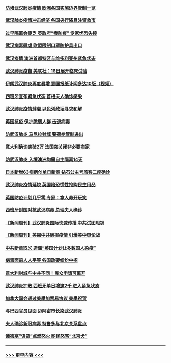 #### [防堵武汉肺炎疫情 欧洲各国实施边界管制一览](../pages/prog202/a102800492.md?t=03160802) 
#### [武汉肺炎疫情冲击经济 各国央行降息注资救市](../pages/prog202/a102800477.md?t=03160802) 
#### [过早隔离会疲乏 英政府“零防疫” 专家忧恐失控](../pages/prog202/a102800434.md?t=03160802) 
#### [武汉病毒肆虐 欧盟限制口罩防护具出口](../pages/prog202/a102800413.md?t=03160802) 
#### [武汉疫情 澳洲首都特区与维多利亚州紧急状态](../pages/prog202/a102800391.md?t=03160802) 
#### [武汉肺炎疫苗 美联社：16日展开临床试验](../pages/prog202/a102800374.md?t=03160802) 
#### [伊朗武汉肺炎再度暴增 意国报纸讣闻多达10版（视频）](../pages/prog202/a102800192.md?t=03160802) 
#### [西班牙宣布紧急状态 首相夫人确诊感染](../pages/prog202/a102800168.md?t=03160802) 
#### [武汉肺炎疫情肆虐 以色列政坛寻求和解](../pages/prog202/a102800151.md?t=03160802) 
#### [英国抗疫 保护脆弱人群 击退病毒](../pages/prog202/a102800145.md?t=03160802) 
#### [防武汉肺炎 马尼拉封城 警荷枪管制进出](../pages/prog202/a102800083.md?t=03160802) 
#### [意大利确诊突破2万 法国突关闭非必要商家](../pages/prog202/a102800071.md?t=03160802) 
#### [防武汉肺炎 入境澳洲均需自主隔离14天](../pages/prog202/a102800049.md?t=03160802) 
#### [日本新增63病例创单日新高 钻石公主号旅客二度确诊](../pages/prog202/a102800002.md?t=03160802) 
#### [武汉肺炎疫情延烧 英国陷恐慌性抢购民生用品](../pages/prog202/a102799980.md?t=03160802) 
#### [英国防疫计划几乎零 专家：拿人命开玩笑](../pages/prog202/a102799943.md?t=03160802) 
#### [西班牙封国对抗武汉病毒 总理夫人确诊](../pages/prog202/a102799930.md?t=03160802) 
#### [【新闻周刊】武汉肺炎国际快速传播 中共试图甩锅](../pages/prog202/a102799845.md?t=03160802) 
#### [【新闻周刊】美揭中共瞒报疫情  引爆美中舆论战](../pages/prog202/a102799836.md?t=03160802) 
#### [中共断章取义 造谣“英国计划让多数国人染疫”](../pages/prog202/a102799810.md?t=03160802) 
#### [病毒面前人人平等 各国政要纷纷中招](../pages/prog202/a102799720.md?t=03160802) 
#### [意大利封城与中共不同！民众申请可离开](../pages/prog202/a102799706.md?t=03160802) 
#### [武汉肺炎扩散 西班牙单日增逾2千 进入紧急状态](../pages/prog202/a102799649.md?t=03160802) 
#### [加拿大国会通过美墨加贸易协议  美墨祝贺](../pages/prog202/a102799636.md?t=03160802) 
#### [与巴西官员见面 迈阿密市长染武汉肺炎](../pages/prog202/a102799484.md?t=03160802) 
#### [夫人确诊新冠病毒 特鲁多与北京关系盘点](../pages/prog202/a102799474.md?t=03160802) 
#### [谭德塞“语录”点燃怒火 网民怒骂“北京犬”](../pages/prog202/a102799480.md?t=03160802) 

----
#### [ >>> 更早内容 <<< ](../indexes/prog202-earlier.md)

